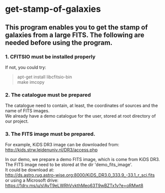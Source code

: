 # get-stamp-of-galaxies
## This program enables you to get the stamp of galaxies from a large FITS. The following are needed before using the program.
  ### 1. CFITSIO must be installed properly
  If not, you could try:  
  > apt-get install libcfitsio-bin  
  > make imcopy
  
  ### 2. The catalogue must be prepared  
  The catalogue need to contain, at least, the coordinates of sources and the name of FITS images.  
  We already have a demo catalogue for the user, stored at root directory of our project.  
  
  ### 3. The FITS image must be prepared.  
  For example, KiDS DR3 image can be downloaded from:  
  http://kids.strw.leidenuniv.nl/DR3/access.php  
  
  In our demo, we prepare a demo FITS image, which is come from KiDS DR3.  
  The FITS image need to be stored at the dir 'demo_fits_image'.  
  It could be download at:  
  http://ds.astro.rug.astro-wise.org:8000/KiDS_DR3.0_333.9_-33.1_r_sci.fits   
  or using a Microsoft drive:  
  https://1drv.ms/u/s!AvT9eLWRhVvkthMeo63T9wBZTx1v?e=oRMwt8  
  
  
  
  
  
